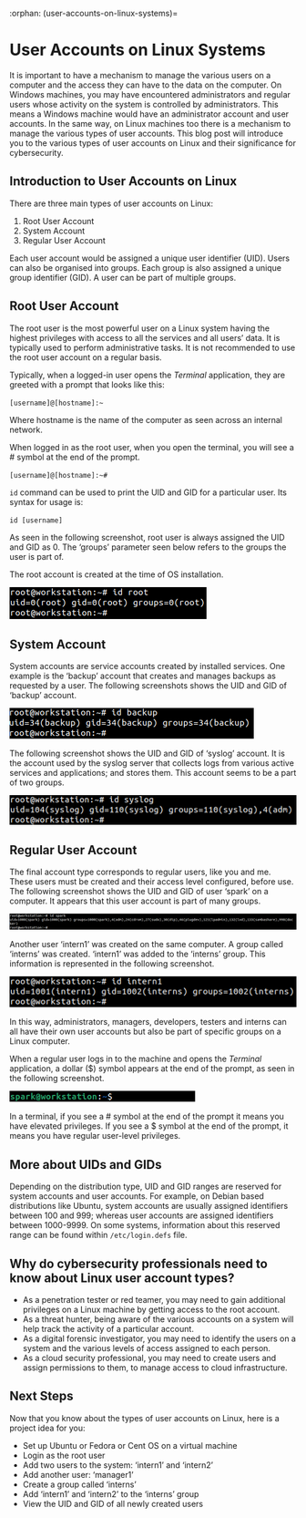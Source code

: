 :orphan:
(user-accounts-on-linux-systems)=

# User Accounts on Linux Systems

It is important to have a mechanism to manage the various users on a computer and the access they can have to the data on the computer. On Windows machines, you may have encountered administrators and regular users whose activity on the system is controlled by administrators. This means a Windows machine would have an administrator account and user accounts. In the same way, on Linux machines too there is a mechanism to manage the various types of user accounts. This blog post will introduce you to the various types of user accounts on Linux and their significance for cybersecurity.

## Introduction to User Accounts on Linux

There are three main types of user accounts on Linux:

1. Root User Account
2. System Account
3. Regular User Account

Each user account would be assigned a unique user identifier (UID). Users can also be organised into groups. Each group is also assigned a unique group identifier (GID). A user can be part of multiple groups.

## Root User Account

The root user is the most powerful user on a Linux system having the highest privileges with access to all the services and all users’ data. It is typically used to perform administrative tasks. It is not recommended to use the root user account on a regular basis.

Typically, when a logged-in user opens the _Terminal_ application, they are greeted with a prompt that looks like this:

`[username]@[hostname]:~`

Where hostname is the name of the computer as seen across an internal network.

When logged in as the root user, when you open the terminal, you will see a # symbol at the end of the prompt.

`[username]@[hostname]:~#`

`id` command can be used to print the UID and GID for a particular user. Its syntax for usage is:

`id [username]`

As seen in the following screenshot, root user is always assigned the UID and GID as 0. The ‘groups’ parameter seen below refers to the groups the user is part of.

The root account is created at the time of OS installation.

![alt text](images/usr-1.png)

## System Account

System accounts are service accounts created by installed services. One example is the ‘backup’ account that creates and manages backups as requested by a user. The following screenshots shows the UID and GID of ‘backup’ account.

![alt text](images/usr-2.png)

The following screenshot shows the UID and GID of ‘syslog’ account. It is the account used by the syslog server that collects logs from various active services and applications; and stores them. This account seems to be a part of two groups.

![alt text](images/usr-3.png)

## Regular User Account

The final account type corresponds to regular users, like you and me. These users must be created and their access level configured, before use. The following screenshot shows the UID and GID of user ‘spark’ on a computer. It appears that this user account is part of many groups.

![alt text](images/usr-4.png)

Another user ‘intern1’ was created on the same computer. A group called ‘interns’ was created. ‘intern1’ was added to the ‘interns’ group. This information is represented in the following screenshot.

![alt text](images/usr-5.png)

In this way, administrators, managers, developers, testers and interns can all have their own user accounts but also be part of specific groups on a Linux computer.

When a regular user logs in to the machine and opens the _Terminal_ application, a dollar ($) symbol appears at the end of the prompt, as seen in the following screenshot.

![alt text](images/usr-6.png)

In a terminal, if you see a # symbol at the end of the prompt it means you have elevated privileges. If you see a $ symbol at the end of the prompt, it means you have regular user-level privileges.

## More about UIDs and GIDs

Depending on the distribution type, UID and GID ranges are reserved for system accounts and user accounts. For example, on Debian based distributions like Ubuntu, system accounts are usually assigned identifiers between 100 and 999; whereas user accounts are assigned identifiers between 1000-9999. On some systems, information about this reserved range can be found within `/etc/login.defs` file.

## Why do cybersecurity professionals need to know about Linux user account types?

- As a penetration tester or red teamer, you may need to gain additional privileges on a Linux machine by getting access to the root account.
- As a threat hunter, being aware of the various accounts on a system will help track the activity of a particular account.
- As a digital forensic investigator, you may need to identify the users on a system and the various levels of access assigned to each person.
- As a cloud security professional, you may need to create users and assign permissions to them, to manage access to cloud infrastructure.

## Next Steps

Now that you know about the types of user accounts on Linux, here is a project idea for you:

- Set up Ubuntu or Fedora or Cent OS on a virtual machine
- Login as the root user
- Add two users to the system: ‘intern1’ and ‘intern2’
- Add another user: ‘manager1’
- Create a group called ‘interns’
- Add ‘intern1’ and ‘intern2’ to the ‘interns’ group
- View the UID and GID of all newly created users
